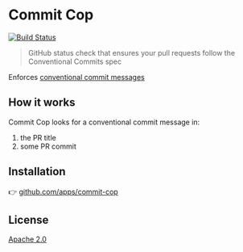 # Commit Cop

[![Build Status](https://travis-ci.com/zieka/commit-cop.svg?branch=master)](https://travis-ci.com/zieka/commit-cop)

> GitHub status check that ensures your pull requests follow the Conventional Commits spec

Enforces [conventional commit messages](https://conventionalcommits.org)

## How it works

Commit Cop looks for a conventional commit message in:

1. the PR title
2. some PR commit

## Installation

👉 [github.com/apps/commit-cop](https://github.com/apps/commit-cop)

## License

[Apache 2.0](LICENSE)
